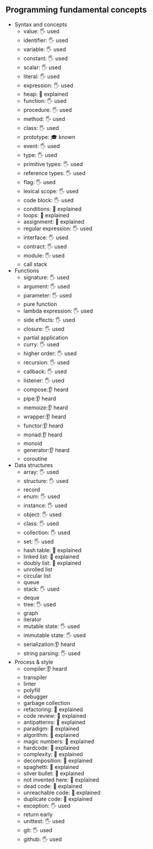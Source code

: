 ## Programming fundamental concepts

- Syntax and concepts
  - value: 🖐️ used
  - identifier: 🖐️ used
  - variable: 🖐️ used
  - constant: 🖐️ used
  - scalar: 🖐️ used
  - literal: 🖐️ used
  - expression: 🖐️ used
  - heap: 🙋 explained
  - function: 🖐️ used
  - procedure: 🖐️ used
  - method: 🖐️ used
  - class: 🖐️ used
  - prototype: 🎓 known
  - event: 🖐️ used
  - type: 🖐️ used
  - primitive types: 🖐️ used
  - reference types: 🖐️ used
  - flag: 🖐️ used
  - lexical scope: 🖐️ used
  - code block: 🖐️ used
  - conditions: 🙋 explained
  - loops: 🙋 explained
  - assignment: 🙋 explained
  - regular expression: 🖐️ used
  - interface: 🖐️ used
  - contract: 🖐️ used
  - module: 🖐️ used
  - call stack
- Functions
  - signature: 🖐️ used
  - argument: 🖐️ used
  - parameter: 🖐️ used
  - pure function
  - lambda expression: 🖐️ used
  - side effects: 🖐️ used
  - closure: 🖐️ used
  - partial application
  - curry: 🖐️ used
  - higher order: 🖐️ used
  - recursion: 🖐️ used
  - callback: 🖐️ used
  - listener: 🖐️ used
  - compose:👂 heard
  - pipe:👂 heard
  - memoize:👂 heard
  - wrapper:👂 heard
  - functor:👂 heard
  - monad:👂 heard
  - monoid
  - generator:👂 heard
  - coroutine
- Data structures
  - array: 🖐️ used
  - structure: 🖐️ used
  - record
  - enum: 🖐️ used
  - instance: 🖐️ used
  - object: 🖐️ used
  - class: 🖐️ used
  - collection: 🖐️ used
  - set: 🖐️ used
  - hash table: 🙋 explained
  - linked list: 🙋 explained
  - doubly list: 🙋 explained
  - unrolled list
  - circular list
  - queue
  - stack: 🖐️ used
  - deque
  - tree: 🖐️ used
  - graph
  - iterator
  - mutable state: 🖐️ used
  - immutable state: 🖐️ used
  - serialization:👂 heard
  - string parsing: 🖐️ used
- Process & style
  - compiler:👂 heard
  - transpiler
  - linter
  - polyfill
  - debugger
  - garbage collection
  - refactoring: 🙋 explained
  - code review: 🙋 explained
  - antipatterns: 🙋 explained
  - paradigm: 🙋 explained
  - algorithm: 🙋 explained
  - magic numbers: 🙋 explained
  - hardcode: 🙋 explained
  - complexity: 🙋 explained
  - decomposition: 🙋 explained
  - spaghetti: 🙋 explained
  - silver bullet: 🙋 explained
  - not invented here: 🙋 explained
  - dead code: 🙋 explained
  - unreachable code: 🙋 explained
  - duplicate code: 🙋 explained
  - exception: 🖐️ used
  - return early
  - unittest: 🖐️ used
  - git: 🖐️ used
  - github: 🖐️ used
